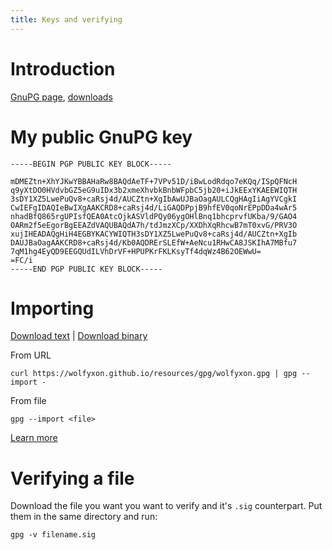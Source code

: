 ```yaml
---
title: Keys and verifying
---
```


# Introduction
[GnuPG page](https://www.gnupg.org/), [downloads](https://www.gnupg.org/download/index.html)

# My public GnuPG key
```
-----BEGIN PGP PUBLIC KEY BLOCK-----

mDMEZtn+XhYJKwYBBAHaRw8BAQdAeTF+7VPv51D/iBwLodRdqo7eKQq/ISpQFNcH
q9yXtDO0HVdvbGZ5eG9uIDx3b2xmeXhvbkBnbWFpbC5jb20+iJkEExYKAEEWIQTH
3sDY1XZ5LwePuQv8+caRsj4d/AUCZtn+XgIbAwUJBaOagAULCQgHAgIiAgYVCgkI
CwIEFgIDAQIeBwIXgAAKCRD8+caRsj4d/LiGAQDPpjB9hfEV0qoNrEPpDDa4wAr5
nhadBfQ865rgUPIsfQEA0AtcOjkASVldPQy06ygOHlBnq1bhcprvfUKba/9/GAO4
OARm2f5eEgorBgEEAZdVAQUBAQdA7h/tdJmzXCp/XXDhXqRhcwB7mT0xvG/PRV3O
xujIHEADAQgHiH4EGBYKACYWIQTH3sDY1XZ5LwePuQv8+caRsj4d/AUCZtn+XgIb
DAUJBaOagAAKCRD8+caRsj4d/Kb0AQDRErSLEfW+AeNcu1RHwCA8JSKIhA7MBfu7
7qM1hg4EyQD9EEGQUdILVhDrVF+HPUPKrFKLKsyTf4dqWz4B62OEWwU=
=FC/i
-----END PGP PUBLIC KEY BLOCK-----
```

# Importing
[Download text](/resources/gpg/wolfyxon.txt) | [Download binary](/resources/gpg/wolfyxon.gpg)

<!-- 
TODO: Add import from keys.openpgp.org (this thing seems to be slow)
-->

From URL
```
curl https://wolfyxon.github.io/resources/gpg/wolfyxon.gpg | gpg --import -
```

From file
```
gpg --import <file>
```

[Learn more](https://www.gnupg.org/gph/en/manual/x56.html)

# Verifying a file
Download the file you want you want to verify and it's `.sig` counterpart. Put them in the same directory and run: 
```
gpg -v filename.sig
```
